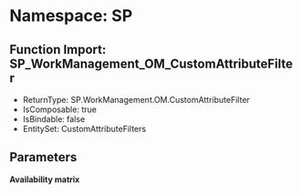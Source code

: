 # Namespace: SP

## Function Import: SP_WorkManagement_OM_CustomAttributeFilter

- ReturnType: SP.WorkManagement.OM.CustomAttributeFilter
- IsComposable: true
- IsBindable: false
- EntitySet: CustomAttributeFilters

## Parameters

**Availability matrix**

